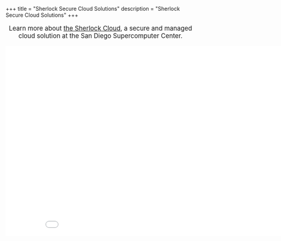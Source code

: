 +++
title = "Sherlock Secure Cloud Solutions"
description = "Sherlock Secure Cloud Solutions"
+++

<div style="text-align: center; margin-bottom: 4em; font-size: 1.2em;">
<p>Learn more about <a href="../pdf/Sherlock_Cloud-2017.pdf">the Sherlock Cloud</a>, a secure and managed cloud solution at the San Diego Supercomputer Center.</p>
<iframe frameborder="0" height="506" scrolling="no" src="//www.youtube.com/embed/8-vrdu5BnOE?vq=hd1080&rel=0&autoplay=1" width="900" allowfullscreen></iframe>
</div>
